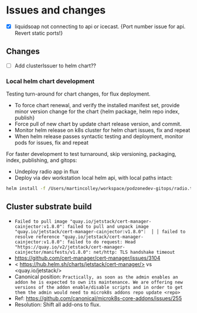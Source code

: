 # Issues and changes

- [X] liquidsoap not connecting to api or icecast. {Port number issue for api. Revert static ports!}

## Changes

- [ ] Add clusterIssuer to helm chart??

### Local helm chart development

Testing turn-around for chart changes, for flux deployment.

- To force chart renewal, and verify the installed manifest set, provide minor version change for the chart {helm package, helm repo index, publish}
- Force pull of new chart by update chart release version, and commit.
- Monitor helm release on k8s cluster for helm chart issues, fix and repeat
- When helm release passes syntactic testing and deployment, monitor pods for issues, fix and repeat

For faster development to test turnaround, skip versioning, packaging, index, publishing, and gitops:

- Undeploy radio app in flux
- Deploy via dev workstation local helm api, with local paths intact:

```bash
helm install -f /Users/martincolley/workspace/podzonedev-gitops/radio.thruhere.net/radio-values.yaml --namespace radio radio /Users/martincolley/workspace/libretime-helm/charts/libretime
```

## Cluster substrate build

- `Failed to pull image "quay.io/jetstack/cert-manager-cainjector:v1.8.0": failed to pull and unpack image "quay.io/jetstack/cert-manager-cainjector:v1.8.0":  │
│ failed to resolve reference "quay.io/jetstack/cert-manager-cainjector:v1.8.0": failed to do request: Head "https://quay.io/v2/jetstack/cert-manager-cainjector/manifests/v1.8.0": net/http: TLS handshake timeout`
- <https://github.com/cert-manager/cert-manager/issues/3104>
- < https://hub.helm.sh/charts/jetstack/cert-manager/> vs <quay.io/jetstack/>
- Canonical position: `Practically, as soon as the admin enables an addon he is expected to own its maintenance. We are offering new versions of the addon enable/disable scripts and in order to get them the admin would need to microk8s addons repo update <repo>` 
- Ref: <https://github.com/canonical/microk8s-core-addons/issues/255>
- Resolution: Shift all add-ons to flux.

